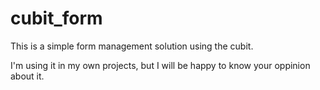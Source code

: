 # cubit_form

This is a simple form management solution using the cubit.

I'm using it in my own projects, but I will be happy to know your oppinion about it.
